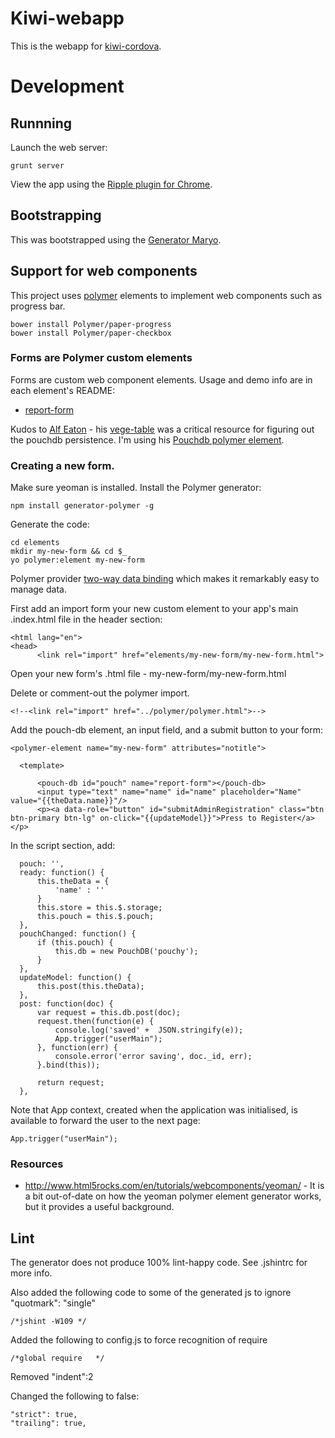 # Kiwi-webapp

This is the webapp for [kiwi-cordova](https://github.com/chrisekelley/kiwi-cordova).

# Development

## Runnning

Launch the web server:

    grunt server

View the app using the [Ripple plugin for Chrome](https://chrome.google.com/webstore/detail/ripple-emulator-beta/geelfhphabnejjhdalkjhgipohgpdnoc?hl=en).

## Bootstrapping

This was bootstrapped using the [Generator Maryo](https://github.com/simonblee/generator-maryo).

## Support for web components

This project uses [polymer](http://www.polymer-project.org/) elements to implement web components such as progress bar.

    bower install Polymer/paper-progress
    bower install Polymer/paper-checkbox
    
### Forms are Polymer custom elements

Forms are custom web component elements. Usage and demo info are in each element's README:
 - [report-form](https://github.com/chrisekelley/kiwi-webapp/tree/master/app/elements/report-form) 
 
Kudos to [Alf Eaton](https://github.com/hubgit) - his [vege-table](https://github.com/hubgit/vege-table) was a critical 
resource for figuring out the pouchdb persistence. I'm using his [Pouchdb polymer element](https://github.com/hubgit/pouch-db).

### Creating a new form.

Make sure yeoman is installed. 
Install the Polymer generator:

    npm install generator-polymer -g
    
Generate the code:

    cd elements
    mkdir my-new-form && cd $_
    yo polymer:element my-new-form
    
Polymer provider [two-way data binding](http://www.polymer-project.org/docs/polymer/databinding.html) which makes it 
remarkably easy to manage data.

First add an import form your new custom element to your app's main .index.html file in the header section:

    <html lang="en">
    <head>
          <link rel="import" href="elements/my-new-form/my-new-form.html">

Open your new form's .html file - my-new-form/my-new-form.html

Delete or comment-out the polymer import.

    <!--<link rel="import" href="../polymer/polymer.html">-->

Add the pouch-db element, an input field, and a submit button to your form:

    <polymer-element name="my-new-form" attributes="notitle">
    
      <template>

          <pouch-db id="pouch" name="report-form"></pouch-db>
          <input type="text" name="name" id="name" placeholder="Name" value="{{theData.name}}"/>
          <p><a data-role="button" id="submitAdminRegistration" class="btn btn-primary btn-lg" on-click="{{updateModel}}">Press to Register</a></p>
          
In the script section, add:

      pouch: '',
      ready: function() {
          this.theData = {
              'name' : ''
          }
          this.store = this.$.storage;
          this.pouch = this.$.pouch;
      },
      pouchChanged: function() {
          if (this.pouch) {
              this.db = new PouchDB('pouchy');
          }
      },
      updateModel: function() {
          this.post(this.theData);
      },
      post: function(doc) {
          var request = this.db.post(doc);
          request.then(function(e) {
              console.log('saved' +  JSON.stringify(e));
              App.trigger("userMain");
          }, function(err) {
              console.error('error saving', doc._id, err);
          }.bind(this));

          return request;
      },
      
Note that App context, created when the application was initialised, is available to forward the user to the next page:

    App.trigger("userMain");
  
### Resources

- http://www.html5rocks.com/en/tutorials/webcomponents/yeoman/ - It is a bit out-of-date on how the yeoman polymer element 
generator works, but it provides a useful background.
  
    
## Lint

The generator does not produce 100% lint-happy code. See .jshintrc for more info. 

Also added the following code to some of the generated js to ignore "quotmark": "single"

    /*jshint -W109 */ 
    
Added the following to config.js to force recognition of require

    /*global require   */

Removed "indent":2

Changed the following to false:

    "strict": true,
    "trailing": true,




